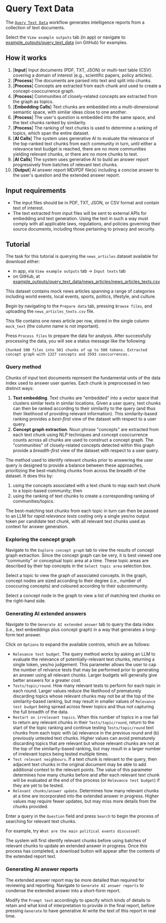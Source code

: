 # Query Text Data

The [`Query Text Data`](https://github.com/microsoft/intelligence-toolkit/blob/main/app/workflows/query_text_data/README.md) workflow generates intelligence reports from a collection of text documents.

Select the `View example outputs` tab (in app) or navigate to [example_outputs/query_text_data](https://github.com/microsoft/intelligence-toolkit/tree/main/example_outputs/query_text_data) (on GitHub) for examples.

## How it works

1. [**Input**] Input documents (PDF, TXT, JSON) or multi-text table (CSV) covering a domain of interest (e.g., scientific papers, policy articles).
2. [**Process**] The documents are parsed into text and split into chunks.
3. [**Process**] Concepts are extracted from each chunk and used to create a concept-cooccurrence graph.
4. [**Process**] Communities of closely-related concepts are extracted from the graph as topics.
5. [**Embedding Calls**] Text chunks are embedded into a multi-dimensional semantic space, with similar ideas close to one another.
6. [**Process**] The user's question is embedded into the same space, and the text chunks ranked by similarity.
7. [**Process**] The ranking of text chunks is used to determine a ranking of topics, which span the entire dataset.
8. [**AI Calls**] The system uses generative AI to evaluate the relevance of the top-ranked text chunks from each community in turn, until either a relevance test budget is reached, there are no more communities yielding relevant chunks, or there are no more chunks to test.
9. [**AI Calls**] The system uses generative AI to build an answer report progressively from batches of relevant text chunks.
10. [**Output**] AI answer report MD/PDF file(s) including a concise answer to the user's question and the extended answer report.

## Input requirements

- The input files should be in PDF, TXT, JSON, or CSV format and contain text of interest.
- The text extracted from input files will be sent to external APIs for embedding and text generation. Using the text in such a way must comply with all applicable laws, regulations, and policies governing their source documents, including those pertaining to privacy and security.

## Tutorial

The task for this tutorial is querying the `news_articles` dataset available for download either:

- in app, via `View example outputs` tab &rarr; `Input texts` tab
- on GitHub, at [example_outputs/query_text_data/news_articles/news_articles_texts.csv](https://github.com/microsoft/intelligence-toolkit/tree/main/example_outputs/query_text_data/news_articles/news_articles_texts.csv)

This dataset contains mock news articles spanning a range of categories including world events, local events, sports, politics, lifestyle, and culture.

Begin by navigating to the `Prepare data` tab, pressing `Browse files`, and uploading the `news_articles_texts.csv` file.

This file contains one news article per row, stored in the single column `mock_text` (the column name is not important).

Press `Process files` to prepare the data for analysis. After successfully processing the data, you will see a status message like the following:

`Chunked 500 files into 501 chunks of up to 500 tokens. Extracted concept graph with 1327 concepts and 3593 cooccurrences.`

### Query method

Chunks of input text documents represent the fundamental units of the data index used to answer user queries. Each chunk is preprocessed in two distinct ways:

1. **Text embedding**. Text chunks are "embedded" into a vector space that clusters similar texts in similar locations. Given a user query, text chunks can then be ranked according to their similarity to the query (and thus their likelihood of providing relevant information). This similarity-based ranking provides a *best-first* view of the dataset with respect to a user query.
2. **Concept graph extraction**. Noun phrase "concepts" are extracted from each text chunk using NLP techniques and concept cooccurrence counts across all chunks are used to construct a concept graph. The "communities" of closely-related concepts detected within this graph provide a *breadth-first* view of the dataset with respect to a user query.

The method used to identify relevant chunks prior to answering the user query is designed to provide a balance between these approaches, prioritizing the best-matching chunks from across the breadth of the dataset. It does this by:

1. using the concepts associated with a text chunk to map each text chunk to a topic-based community; then
2. using the ranking of text chunks to create a corresponding ranking of communities/topics.

The best-matching text chunks from each topic in turn can then be passed to an LLM for *rapid relevance tests* costing only a single yes/no output token per candidate text chunk, with all relevant text chunks used as context for answer generation.

### Exploring the concept graph

Navigate to the `Explore concept graph` tab to view the results of concept graph extraction. Since the concept graph can be very, it is best viewed one "community" or conceptual topic area at a time. These topic areas are described by their top concepts in the `Select topic area` selection box.

Select a topic to view the graph of associated concepts. In the graph, concept nodes are sized according to their degree (i.e., number of cooccuring concepts) and coloured according to their subcommunity.

Select a concept node in the graph to view a list of matching text chunks on the right-hand side.

### Generating AI extended answers

Navigate to the `Generate AI extended answer` tab to query the data index (i.e., text embeddings plus concept graph) in a way that generates a long-form text answer.

Click on `Options` to expand the available controls, which are as follows:

- `Relevance test budget`. The query method works by asking an LLM to evaluate the relevance of potentially-relevant text chunks, returning a single token, yes/no judgement. This parameter allows the user to cap the number of relvance tests that may be performed prior to generating an answer using all relevant chunks. Larger budgets will generally give better answers for a greater cost.
- `Tests/topic/round`. How many relevant tests to perform for each topic in each round. Larger values reduce the likelihood of prematurely discarding topics whose relevant chunks may not be at the top of the similarity-based ranking, but may result in smaller values of `Relevance test budget` being spread across fewer topics and thus not capturing the full breadth of the data.
- `Restart on irrelevant topics`. When this number of topics in a row fail to return any relevant chunks in their `Tests/topic/round`, return to the start of the topic ranking and continue testing `Tests/topic/round` text chunks from each topic with (a) relevance in the previous round and (b) previously untested text chunks. Higher values can avoid prematurely discarding topics that are relevant but whose relevant chunks are not at the top of the similarity-based ranking, but may result in a larger number of irrelevant topics being tested multiple times.
- `Test relevant neighbours`. If a text chunk is relevant to the query, then adjacent text chunks in the original document may be able to add additional context to the relevant points. The value of this parameter determines how many chunks before and after each relevant text chunk will be evaluated at the end of the process (or `Relevance test budget`) if they are yet to be tested.
- `Relevant chunks/answer update`. Determines how many relevant chunks at a time are incorporated into the extended answer in progress. Higher values may require fewer updates, but may miss more details from the chunks provided.

Enter a query in the `Question` field and press `Search` to begin the process of searching for relevant text chunks.

For example, try `What are the main political events discussed?`.

The system will first identify relevant chunks before using batches of relevant chunks to update an extended answer in progress. Once this process has completed, a download button will appear after the contents of the extended report text.

### Generating AI answer reports

The extended answer report may be more detailed than required for reviewing and reporting. Navigate to `Generate AI answer reports` to condense the extended answer into a short-form report.

Modify the `Prompt text` accordingly to specify which kinds of details to retain and what kind of interpretation to provide in the final report, before pressing `Generate` to have generative AI write the text of this report in real time.
